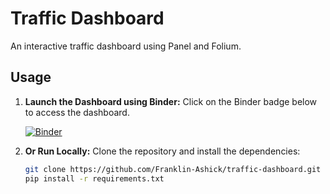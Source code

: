 # Traffic Dashboard

An interactive traffic dashboard using Panel and Folium.

## Usage

1. **Launch the Dashboard using Binder:**
   Click on the Binder badge below to access the dashboard.

   [![Binder](https://mybinder.org/badge_logo.svg)](https://mybinder.org/v2/gh/Franklin-Ashick/traffic-dashboard.git/main?labpath=traffic_dashboard.py)

2. **Or Run Locally:**
   Clone the repository and install the dependencies:
   ```bash
   git clone https://github.com/Franklin-Ashick/traffic-dashboard.git
   pip install -r requirements.txt
